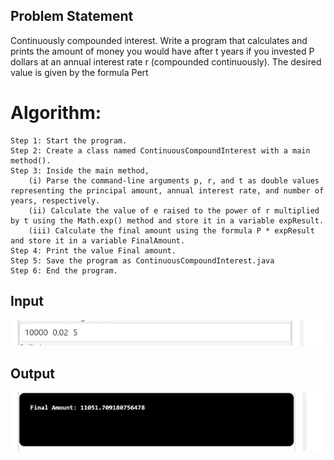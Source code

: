 ## Problem Statement

Continuously compounded interest. Write a program that calculates and prints the amount of money you would have after t years if you invested P dollars at an annual interest rate r (compounded continuously).
The desired value is given by the formula Pert

# Algorithm:

    Step 1: Start the program.
	Step 2: Create a class named ContinuousCompoundInterest with a main method().
	Step 3: Inside the main method,
		(i) Parse the command-line arguments p, r, and t as double values representing the principal amount, annual interest rate, and number of years, respectively.
		(ii) Calculate the value of e raised to the power of r multiplied by t using the Math.exp() method and store it in a variable expResult.
		(iii) Calculate the final amount using the formula P * expResult and store it in a variable FinalAmount.
	Step 4: Print the value Final amount.
	Step 5: Save the program as ContinuousCompoundInterest.java
	Step 6: End the program.


## Input

![Alt text](image-13.png)

## Output

![Alt text](image-14.png)
